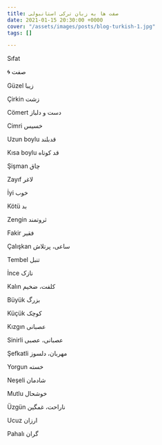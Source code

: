 ```yaml
---
title: صفت ها به زبان ترکی استانبولی
date: 2021-01-15 20:30:00 +0000
cover: "/assets/images/posts/blog-turkish-1.jpg"
tags: []

---
```

Sıfat

🌀 صفت

Güzel                زیبا

Çirkin                زشت

Cömert             دست و دلباز

Cimri                 خسیس

Uzun boylu      قدبلند

Kısa boylu       قد کوتاه

Şişman             چاق

Zayıf                  لاغر

İyi                       خوب

Kötü                   بد

Zengin              ثروتمند

Fakir                  فقیر

Çalışkan       ساعی، پرتلاش

Tembel               تنبل

İnce                   نازک

Kalın                 کلفت، ضخیم

Büyük                بزرگ

Küçük               کوچک

Kızgın                عصبانی

Sinirli            عصبانی، عصبی

Şefkatli          مهربان، دلسوز

Yorgun              خسته

Neşeli                شادمان

Mutlu                 خوشحال

Üzgün           ناراحت، غمگین

Ucuz                  ارزان

Pahalı                گران